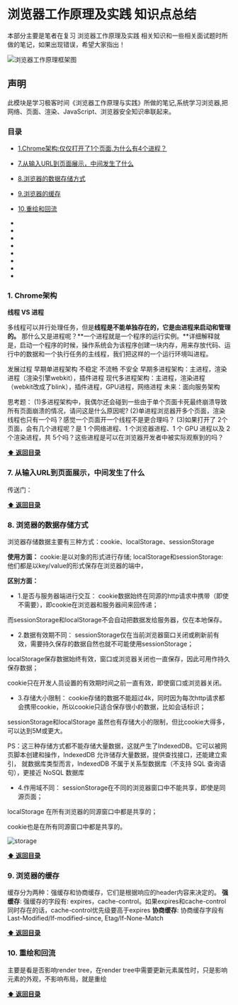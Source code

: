 # 浏览器工作原理及实践 知识点总结

本部分主要是笔者在复习 浏览器工作原理及实践 相关知识和一些相关面试题时所做的笔记，如果出现错误，希望大家指出！

![浏览器工作原理框架图](https://static001.geekbang.org/resource/image/33/4d/334170a8e1d1ef1935191fc4a0f94b4d.png)



## 声明
此模块是学习极客时间《浏览器工作原理与实践》所做的笔记,系统学习浏览器,把网络、页面、渲染、JavaScript、浏览器安全知识串联起来。

### 目录
- [1.Chrome架构:仅仅打开了1个页面,为什么有4个进程？](#1-Chrome架构)

- [7.从输入URL到页面展示，中间发生了什么](#7-从输入URL到页面展式-中间发生了什么)
- [8.浏览器的数据存储方式](#8-浏览器的数据存储方式)
- [9.浏览器的缓存](#9-浏览器的缓存)
- [10.重绘和回流](#10-重绘和回流)
- 
- 
- 
- 
- 
- 
- 
- 



### 1. Chrome架构
**线程 VS 进程**

多线程可以并行处理任务，但是**线程是不能单独存在的，它是由进程来启动和管理的。**
那什么又是进程呢？**一个进程就是一个程序的运行实例。**详细解释就是，启动一个程序的时候，操作系统会为该程序创建一块内存，用来存放代码、运行中的数据和一个执行任务的主线程，我们把这样的一个运行环境叫进程。

发展过程
早期单进程架构
不稳定
不流畅
不安全
早期多进程架构：主进程，渲染进程（渲染引擎webkit），插件进程
现代多进程架构：主进程，渲染进程（webkit改成了blink），插件进程，GPU进程，网络进程
未来：面向服务架构

思考题：
(1)多进程架构中，我偶尔还会碰到一些由于单个页面卡死最终崩溃导致所有页面崩溃的情况，请问这是什么原因呢?
(2)单进程浏览器开多个页面，渲染线程也只有一个吗？感觉一个页面开一个线程不是更合理吗？
(3)如果打开了 2个页面，会有几个进程呢？是 1 个网络进程、1 个浏览器进程、1 个 GPU 进程以及 2个渲染进程，共 5个吗？这些进程是可以在浏览器开发者中被实际观察到的吗？

**[:arrow_up: 返回目录](#目录)**


### 7. 从输入URL到页面展示，中间发生了什么

传送门：[]( )

**[:arrow_up: 返回目录](#目录)**

### 8. 浏览器的数据存储方式
浏览器存储数据主要有三种方式：cookie、localStorage、sessionStorage

**使用方面：**
cookie:是以对象的形式进行存储;
localStorage和sessionStorage: 他们都是以key/value的形式保存在浏览器的端中，

**区别方面：**
 - 1.是否与服务器端进行交互：
 cookie数据始终在同源的http请求中携带（即使不需要），即cookie在浏览器和服务器间来回传递；
 
 而sessionStorage和localStorage不会自动把数据发给服务器，仅在本地保存。
 
 - 2.数据有效期不同：
 sessionStorage仅在当前浏览器窗口关闭或刷新前有效，需要持久保存的数据自然也就不可能使用sessionStorage；
 
 localStorage保存数据始终有效，窗口或浏览器关闭也一直保存，因此可用作持久保存数据；
 
 cookie只在开发人员设置的有效期时间之前一直有效，即使窗口或浏览器关闭。
 
 - 3.存储大小限制：
 cookie存储的数据不能超过4k，同时因为每次http请求都会携带cookie，所以cookie只适合保存很小的数据，比如会话标识；
 
 sessionStorage和localStorage 虽然也有存储大小的限制，但比cookie大得多，可以达到5M或更大。
 
 PS：这三种存储方式都不能存储大量数据，这就产生了IndexedDB。它可以被网页脚本创建和操作，IndexedDB 允许储存大量数据，提供查找接口，还能建立索引，
 就数据库类型而言，IndexedDB 不属于关系型数据库（不支持 SQL 查询语句），更接近 NoSQL 数据库
 
 - 4.作用域不同：
 sessionStorage在不同的浏览器窗口中不能共享，即使是同源页面；
 
 localStorage 在所有浏览器的同源窗口中都是共享的；
 
 cookie也是在所有同源窗口中都是共享的。
 

![storage](https://github.com/BGround/Web-Front-End-Interview/tree/main/JavaScript/image/cookie-sessionStoge-LocalStorage.png)

**[:arrow_up: 返回目录](#目录)**


### 9. 浏览器的缓存
缓存分为两种：强缓存和协商缓存，它们是根据响应的header内容来决定的。
**强缓存**: 强缓存的字段有: expires，cache-control。如果expires和cache-control同时存在的话，cache-control优先级要高于expires
**协商缓存**: 协商缓存字段有Last-Modified/If-modified-since, Etag/If-None-Match

**[:arrow_up: 返回目录](#目录)**

### 10. 重绘和回流
主要是看是否影响render tree，在render tree中需要更新元素属性时，只是影响元素的外观，不影响布局，就是重绘


**[:arrow_up: 返回目录](#目录)**


